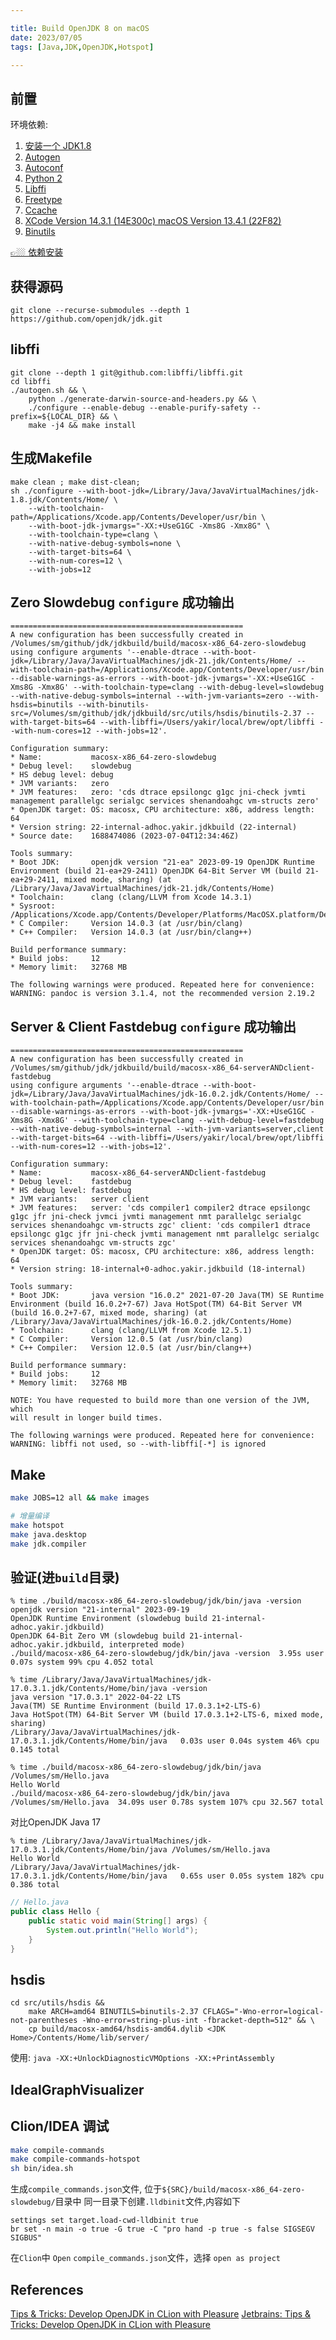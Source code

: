 ```yaml
---

title: Build OpenJDK 8 on macOS
date: 2023/07/05
tags: [Java,JDK,OpenJDK,Hotspot]

---
```


## 前置

环境依赖:  

1. [安装一个 JDK1.8](http://www.oracle.com/technetwork/java/javase/downloads/index.html)
2. [Autogen](http://www.gnu.org/software/autogen)
3. [Autoconf](http://www.gnu.org/software/autoconf)
4. [Python 2](https://www.python.org/)
5. [Libffi](https://github.com/libffi/libffi)
6. [Freetype](https://www.freetype.org)
7. [Ccache](https://ccache.samba.org)
8. [XCode Version 14.3.1 (14E300c) macOS Version 13.4.1 (22F82)](https://developer.apple.com/download/more/)
9. [Binutils](https://ftp.gnu.org/gnu/binutils/)

[👉🏼 依赖安装](https://github.com/yakirChen/macOS-libs/blob/master/build.md)

## 获得源码

```shell
git clone --recurse-submodules --depth 1 https://github.com/openjdk/jdk.git
```

## libffi

```shell
git clone --depth 1 git@github.com:libffi/libffi.git
cd libffi
./autogen.sh && \
    python ./generate-darwin-source-and-headers.py && \
    ./configure --enable-debug --enable-purify-safety --prefix=${LOCAL_DIR} && \
    make -j4 && make install  
```

## 生成Makefile

```shell
make clean ; make dist-clean;
sh ./configure --with-boot-jdk=/Library/Java/JavaVirtualMachines/jdk-1.8.jdk/Contents/Home/ \
    --with-toolchain-path=/Applications/Xcode.app/Contents/Developer/usr/bin \
    --with-boot-jdk-jvmargs="-XX:+UseG1GC -Xms8G -Xmx8G" \
    --with-toolchain-type=clang \
    --with-native-debug-symbols=none \
    --with-target-bits=64 \
    --with-num-cores=12 \
    --with-jobs=12
```

## Zero Slowdebug `configure` 成功输出

```shell
====================================================
A new configuration has been successfully created in
/Volumes/sm/github/jdk/jdkbuild/build/macosx-x86_64-zero-slowdebug
using configure arguments '--enable-dtrace --with-boot-jdk=/Library/Java/JavaVirtualMachines/jdk-21.jdk/Contents/Home/ --with-toolchain-path=/Applications/Xcode.app/Contents/Developer/usr/bin --disable-warnings-as-errors --with-boot-jdk-jvmargs='-XX:+UseG1GC -Xms8G -Xmx8G' --with-toolchain-type=clang --with-debug-level=slowdebug --with-native-debug-symbols=internal --with-jvm-variants=zero --with-hsdis=binutils --with-binutils-src=/Volumes/sm/github/jdk/jdkbuild/src/utils/hsdis/binutils-2.37 --with-target-bits=64 --with-libffi=/Users/yakir/local/brew/opt/libffi --with-num-cores=12 --with-jobs=12'.

Configuration summary:
* Name:           macosx-x86_64-zero-slowdebug
* Debug level:    slowdebug
* HS debug level: debug
* JVM variants:   zero
* JVM features:   zero: 'cds dtrace epsilongc g1gc jni-check jvmti management parallelgc serialgc services shenandoahgc vm-structs zero'
* OpenJDK target: OS: macosx, CPU architecture: x86, address length: 64
* Version string: 22-internal-adhoc.yakir.jdkbuild (22-internal)
* Source date:    1688474086 (2023-07-04T12:34:46Z)

Tools summary:
* Boot JDK:       openjdk version "21-ea" 2023-09-19 OpenJDK Runtime Environment (build 21-ea+29-2411) OpenJDK 64-Bit Server VM (build 21-ea+29-2411, mixed mode, sharing) (at /Library/Java/JavaVirtualMachines/jdk-21.jdk/Contents/Home)
* Toolchain:      clang (clang/LLVM from Xcode 14.3.1)
* Sysroot:        /Applications/Xcode.app/Contents/Developer/Platforms/MacOSX.platform/Developer/SDKs/MacOSX13.3.sdk
* C Compiler:     Version 14.0.3 (at /usr/bin/clang)
* C++ Compiler:   Version 14.0.3 (at /usr/bin/clang++)

Build performance summary:
* Build jobs:     12
* Memory limit:   32768 MB

The following warnings were produced. Repeated here for convenience:
WARNING: pandoc is version 3.1.4, not the recommended version 2.19.2
```

## Server & Client Fastdebug `configure` 成功输出

```shell
====================================================
A new configuration has been successfully created in
/Volumes/sm/github/jdk/jdkbuild/build/macosx-x86_64-serverANDclient-fastdebug
using configure arguments '--enable-dtrace --with-boot-jdk=/Library/Java/JavaVirtualMachines/jdk-16.0.2.jdk/Contents/Home/ --with-toolchain-path=/Applications/Xcode.app/Contents/Developer/usr/bin --disable-warnings-as-errors --with-boot-jdk-jvmargs='-XX:+UseG1GC -Xms8G -Xmx8G' --with-toolchain-type=clang --with-debug-level=fastdebug --with-native-debug-symbols=internal --with-jvm-variants=server,client --with-target-bits=64 --with-libffi=/Users/yakir/local/brew/opt/libffi --with-num-cores=12 --with-jobs=12'.

Configuration summary:
* Name:           macosx-x86_64-serverANDclient-fastdebug
* Debug level:    fastdebug
* HS debug level: fastdebug
* JVM variants:   server client
* JVM features:   server: 'cds compiler1 compiler2 dtrace epsilongc g1gc jfr jni-check jvmci jvmti management nmt parallelgc serialgc services shenandoahgc vm-structs zgc' client: 'cds compiler1 dtrace epsilongc g1gc jfr jni-check jvmti management nmt parallelgc serialgc services shenandoahgc vm-structs zgc'
* OpenJDK target: OS: macosx, CPU architecture: x86, address length: 64
* Version string: 18-internal+0-adhoc.yakir.jdkbuild (18-internal)

Tools summary:
* Boot JDK:       java version "16.0.2" 2021-07-20 Java(TM) SE Runtime Environment (build 16.0.2+7-67) Java HotSpot(TM) 64-Bit Server VM (build 16.0.2+7-67, mixed mode, sharing) (at /Library/Java/JavaVirtualMachines/jdk-16.0.2.jdk/Contents/Home)
* Toolchain:      clang (clang/LLVM from Xcode 12.5.1)
* C Compiler:     Version 12.0.5 (at /usr/bin/clang)
* C++ Compiler:   Version 12.0.5 (at /usr/bin/clang++)

Build performance summary:
* Build jobs:     12
* Memory limit:   32768 MB

NOTE: You have requested to build more than one version of the JVM, which
will result in longer build times.

The following warnings were produced. Repeated here for convenience:
WARNING: libffi not used, so --with-libffi[-*] is ignored
```

## Make

```bash
make JOBS=12 all && make images

# 增量编译
make hotspot
make java.desktop
make jdk.compiler
```

## 验证(进`build`目录)

```shell
% time ./build/macosx-x86_64-zero-slowdebug/jdk/bin/java -version
openjdk version "21-internal" 2023-09-19
OpenJDK Runtime Environment (slowdebug build 21-internal-adhoc.yakir.jdkbuild)
OpenJDK 64-Bit Zero VM (slowdebug build 21-internal-adhoc.yakir.jdkbuild, interpreted mode)
./build/macosx-x86_64-zero-slowdebug/jdk/bin/java -version  3.95s user 0.07s system 99% cpu 4.052 total
```

```shell
% time /Library/Java/JavaVirtualMachines/jdk-17.0.3.1.jdk/Contents/Home/bin/java -version
java version "17.0.3.1" 2022-04-22 LTS
Java(TM) SE Runtime Environment (build 17.0.3.1+2-LTS-6)
Java HotSpot(TM) 64-Bit Server VM (build 17.0.3.1+2-LTS-6, mixed mode, sharing)
/Library/Java/JavaVirtualMachines/jdk-17.0.3.1.jdk/Contents/Home/bin/java   0.03s user 0.04s system 46% cpu 0.145 total
```

```shell
% time ./build/macosx-x86_64-zero-slowdebug/jdk/bin/java /Volumes/sm/Hello.java 
Hello World
./build/macosx-x86_64-zero-slowdebug/jdk/bin/java /Volumes/sm/Hello.java  34.09s user 0.78s system 107% cpu 32.567 total
```

对比OpenJDK Java 17
```shell
% time /Library/Java/JavaVirtualMachines/jdk-17.0.3.1.jdk/Contents/Home/bin/java /Volumes/sm/Hello.java 
Hello World
/Library/Java/JavaVirtualMachines/jdk-17.0.3.1.jdk/Contents/Home/bin/java   0.65s user 0.05s system 182% cpu 0.386 total
```

```java
// Hello.java
public class Hello {
    public static void main(String[] args) {
        System.out.println("Hello World");
    }
}
```

## hsdis

```shell
cd src/utils/hsdis && 
    make ARCH=amd64 BINUTILS=binutils-2.37 CFLAGS="-Wno-error=logical-not-parentheses -Wno-error=string-plus-int -fbracket-depth=512" && \
    cp build/macosx-amd64/hsdis-amd64.dylib <JDK Home>/Contents/Home/lib/server/
```

使用: `java -XX:+UnlockDiagnosticVMOptions -XX:+PrintAssembly`

## IdealGraphVisualizer


## Clion/IDEA 调试

```bash
make compile-commands
make compile-commands-hotspot
sh bin/idea.sh
```
生成`compile_commands.json`文件, 位于`${SRC}/build/macosx-x86_64-zero-slowdebug/`目录中
同一目录下创建`.lldbinit`文件,内容如下
```lldb
settings set target.load-cwd-lldbinit true
br set -n main -o true -G true -C "pro hand -p true -s false SIGSEGV SIGBUS"
```

在`Clion`中 `Open` `compile_commands.json`文件，选择 `open as project`



## References

[Tips & Tricks: Develop OpenJDK in CLion with Pleasure](https://blog.jetbrains.com/clion/2020/03/openjdk-with-clion/)
[Jetbrains: Tips & Tricks: Develop OpenJDK in CLion with Pleasure](https://blog.jetbrains.com/clion/2020/03/openjdk-with-clion/)
